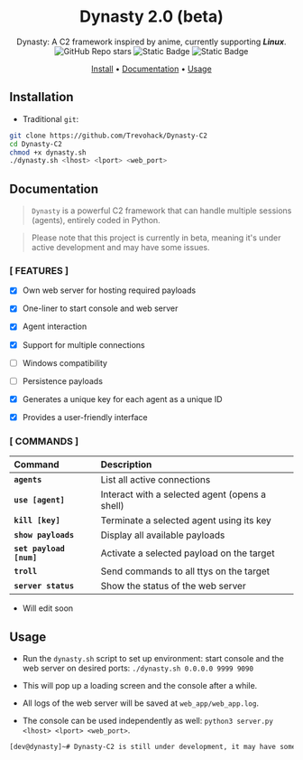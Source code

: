 
<h1 align="center">Dynasty 2.0 (beta)</h1>

<div align="center">
  Dynasty: A C2 framework inspired by anime, currently supporting <b><i>Linux</i></b>.<br> 
  <img alt="GitHub Repo stars" src="https://img.shields.io/github/stars/Trevohack/Dynasty-C2?style=for-the-badge&labelColor=blue&color=violet">
  <img alt="Static Badge" src="https://img.shields.io/badge/Tested--on-Linux-violet?style=for-the-badge&logo=linux&logoColor=black&labelColor=blue">
  <img alt="Static Badge" src="https://img.shields.io/badge/Bash-violet?style=for-the-badge&logo=gnubash&logoColor=black&labelColor=blue">
  <p></p>
  <a href="https://github.com/Trevohack/Dynasty-C2?tab=readme-ov-file#installation">Install</a>
  <span> • </span>
  <a href="https://github.com/Trevohack/Dynasty-C2?tab=readme-ov-file#documentation">Documentation</a>
  <span> • </span>
  <a href="https://github.com/Trevohack/Dynasty-C2?tab=readme-ov-file#usage">Usage</a>
  <p></p>
</div>

## Installation

* Traditional `git`:

```bash
git clone https://github.com/Trevohack/Dynasty-C2 
cd Dynasty-C2 
chmod +x dynasty.sh
./dynasty.sh <lhost> <lport> <web_port>
``` 


## Documentation

> `Dynasty` is a powerful C2 framework that can handle multiple sessions (agents), entirely coded in Python. 

> Please note that this project is currently in beta, meaning it's under active development and may have some issues.

### [ FEATURES ] 

- [X] Own web server for hosting required payloads
- [X] One-liner to start console and web server 
- [X] Agent interaction 
- [X] Support for multiple connections
- [ ] Windows compatibility
- [ ] Persistence payloads
- [X] Generates a unique key for each agent as a unique ID 
- [X] Provides a user-friendly interface 


### [ COMMANDS ]

| Command | Description |
| :-------- | :-------   | 
| **`agents`** |  List all active connections |
| **`use [agent]`** | Interact with a selected agent (opens a shell) |
| **`kill [key]`** | Terminate a selected agent using its key |
| **`show payloads`** | Display all available payloads | 
| **`set payload [num]`** | Activate a selected payload on the target |
| **`troll`** | Send commands to all ttys on the target |
| **`server status`** | Show the status of the web server |

* Will edit soon

## Usage 

* Run the `dynasty.sh` script to set up environment: start console and the web server on desired ports: `./dynasty.sh 0.0.0.0 9999 9090` 

* This will pop up a loading screen and the console after a while. 

* All logs of the web server will be saved at `web_app/web_app.log`. 

* The console can be used independently as well: `python3 server.py <lhost> <lport> <web_port>`. 


```bash
[dev@dynasty]~# Dynasty-C2 is still under development, it may have some issues. A more stable version of it will be out soon
```










